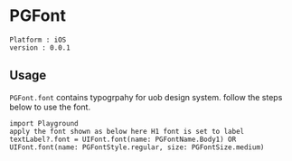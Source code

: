 # PGFont

```
Platform : iOS
version : 0.0.1
```

## Usage

`PGFont.font` contains  typogrpahy  for uob design system. follow the steps below to use the font.

```
import Playground
apply the font shown as below here H1 font is set to label
textLabel?.font = UIFont.font(name: PGFontName.Body1) OR UIFont.font(name: PGFontStyle.regular, size: PGFontSize.medium)

```
